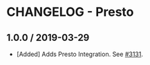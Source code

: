 # CHANGELOG - Presto

## 1.0.0 / 2019-03-29

* [Added] Adds Presto Integration. See [#3131](https://github.com/DataDog/integrations-core/pull/3131).

